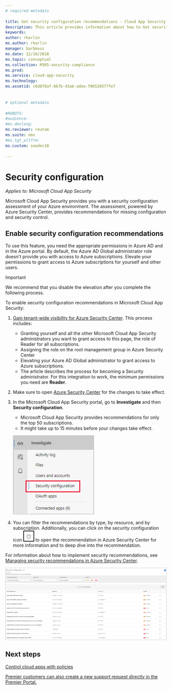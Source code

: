 ```yaml
---
# required metadata

title: Get security configuration recommendations - Cloud App Security | Microsoft Docs
description: This article provides information about how to Get security configuration recommendations in Cloud App Security by integrating with Azure Security Center.
keywords:
author: rkarlin
ms.author: rkarlin
manager: barbkess
ms.date: 12/10/2018
ms.topic: conceptual
ms.collection: M365-security-compliance
ms.prod:
ms.service: cloud-app-security
ms.technology:
ms.assetid: c6d8f8af-867b-43ab-adee-f06520577fe7


# optional metadata

#ROBOTS:
#audience:
#ms.devlang:
ms.reviewer: reutam
ms.suite: ems
#ms.tgt_pltfrm:
ms.custom: seodec18

---
```

# Security configuration

*Applies to: Microsoft Cloud App Security*

Microsoft Cloud App Security provides you with a security configuration assessment of your Azure environment. The assessment, powered by Azure Security Center, provides recommendations for missing configuration and security control.

## Enable security configuration recommendations

To use this feature, you need the appropriate permissions in Azure AD and in the Azure portal. By default, the Azure AD Global administrator role doesn't provide you with access to Azure subscriptions. Elevate your permissions to grant access to Azure subscriptions for yourself and other users.

> [!IMPORTANT]
> We recommend that you disable the elevation after you complete the following process.

To enable security configuration recommendations in Microsoft Cloud App Security:

1. <a href="https://docs.microsoft.com/azure/security-center/security-center-management-groups" target="_blank">Gain tenant-wide visibility for Azure Security Center</a>. This process includes:
   - Granting yourself and all the other Microsoft Cloud App Security administrators you want to grant access to this page, the role of Reader for all subscriptions.
   - Assigning the role on the root management group in Azure Security Center
   - Elevating your Azure AD Global administrator to grant access to Azure subscriptions.
   - The article describes the process for becoming a Security administrator. For this integration to work, the minimum permissions you need are **Reader**.

2. Make sure to open <a href="https://ms.portal.azure.com/#blade/Microsoft_Azure_Security/SecurityMenuBlade/0" target="_blank">Azure Security Center</a> for the changes to take effect.

3. In the Microsoft Cloud App Security portal, go to **Investigate** and then **Security configuration**. 
    - Microsoft Cloud App Security provides recommendations for only the top 50 subscriptions. 
    - It might take up to 15 minutes before your changes take effect.

     ![security configuration menu](./media/security-configuration-menu.png)

4. You can filter the recommendations by type, by resource, and by subscription. Additionally, you can click on the security configuration icon ![ASC icon](./media/asc-icon.png) to open the recommendation in Azure Security Center for more information and to deep dive into the recommendation. 

For information about how to implement security recommendations, see [Managing security recommendations in Azure Security Center](https://docs.microsoft.com/azure/security-center/security-center-recommendations).

   ![security configuration](./media/security-configuration1.png)

## Next steps 
[Control cloud apps with policies](control-cloud-apps-with-policies.md)

[Premier customers can also create a new support request directly in the Premier Portal.](https://premier.microsoft.com/)  
  
